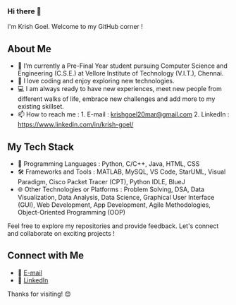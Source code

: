 ### Hi there 👋

I'm Krish Goel. Welcome to my GitHub corner !

## About Me

- 🌱 I’m currently a Pre-Final Year student pursuing Computer Science and Engineering (C.S.E.) at Vellore Institute of Technology (V.I.T.), Chennai.
- 🚀 I love coding and enjoy exploring new technologies.
- 💻 I am always ready to have new experiences, meet new people from different walks of life, embrace new challenges and add more to my existing skillset.
- 📫 How to reach me :
        1. E-mail : krishgoel20mar@gmail.com
        2. LinkedIn : https://www.linkedin.com/in/krish-goel/

## My Tech Stack

- 🔧 Programming Languages : Python, C/C++, Java, HTML, CSS
- 🛠️ Frameworks and Tools : MATLAB, MySQL, VS Code, StarUML, Visual Paradigm, Cisco Packet Tracer (CPT), Python IDLE, BlueJ
- 🌐 Other Technologies or Platforms : Problem Solving, DSA, Data Visualization, Data Analysis, Data Science, Graphical User Interface (GUI), Web Development, App Development, Agile Methodologies, Object-Oriented Programming (OOP)

Feel free to explore my repositories and provide feedback. Let's connect and collaborate on exciting projects !

## Connect with Me

- 📧 [E-mail](krishgoel20mar@gmail.com)
- 💼 [LinkedIn](https://www.linkedin.com/in/krish-goel/)

Thanks for visiting! 😊

<!-- **krishgoel20/krishgoel20** is a ✨ _special_ ✨ repository because its `README.md` (this file) appears on your GitHub profile. -->

